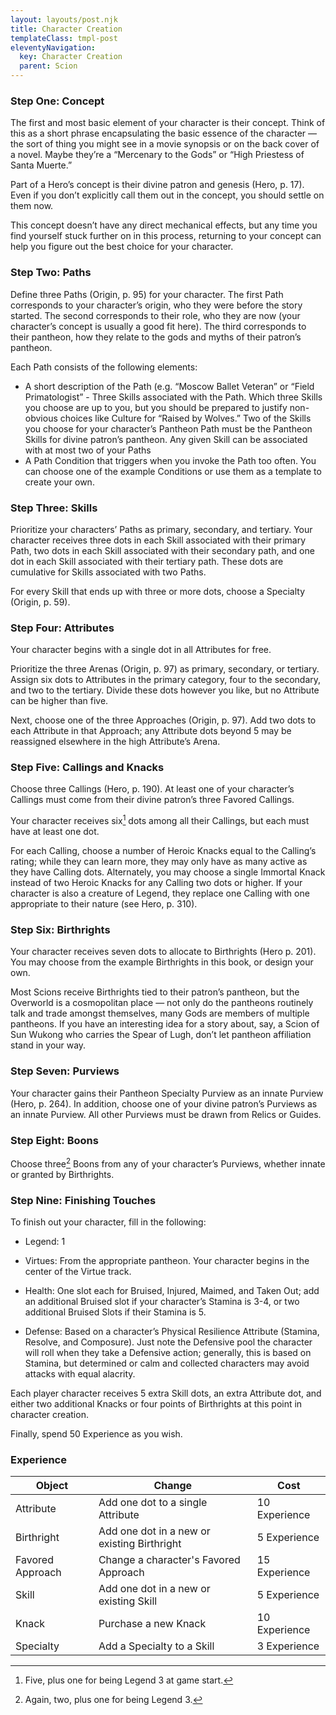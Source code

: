 ```yaml
---
layout: layouts/post.njk
title: Character Creation
templateClass: tmpl-post
eleventyNavigation:
  key: Character Creation
  parent: Scion
---
```

### Step One: Concept
The first and most basic element of your character is their concept. Think of this as a short phrase encapsulating the basic essence of the character — the sort of thing you might see in a movie synopsis or on the back cover of a novel. Maybe they’re a “Mercenary to the Gods” or “High Priestess of Santa Muerte.”

Part of a Hero’s concept is their divine patron and genesis (Hero, p. 17). Even if you don’t explicitly call them out in the concept, you should settle on them now.

This concept doesn’t have any direct mechanical effects, but any time you find yourself stuck further on in this process, returning to your concept can help you figure out the best choice for your character.

### Step Two: Paths
Define three Paths (Origin, p. 95) for your character. The first Path corresponds to your character’s origin, who they were before the story started. The second corresponds to their role, who they are now (your character’s concept is usually a good fit here). The third corresponds to their pantheon, how they relate to the gods and myths of their patron’s pantheon.

Each Path consists of the following elements:

- A short description of the Path (e.g. “Moscow Ballet Veteran” or “Field Primatologist” - Three Skills associated with the Path. Which three  Skills you choose are up to you, but you should be  prepared to justify non-obvious choices like Culture for “Raised by Wolves.” Two of the Skills you choose for your character’s Pantheon Path must be the Pantheon Skills for divine patron’s pantheon. Any given Skill can be associated with at most two of your Paths
- A Path Condition that triggers when you invoke the Path too often. You can choose one of the example Conditions or use them as a template to create your own.

### Step Three: Skills
Prioritize your characters’ Paths as primary, secondary, and tertiary. Your character receives three dots in each Skill associated with their primary Path, two dots in each Skill associated with their secondary path, and one dot in each Skill associated with their tertiary path. These dots are cumulative for Skills associated with two Paths.

For every Skill that ends up with three or more dots, choose a Specialty (Origin, p. 59).

### Step Four: Attributes
Your character begins with a single dot in all Attributes for free.

Prioritize the three Arenas (Origin, p. 97) as primary, secondary, or tertiary. Assign six dots to Attributes in the primary category, four to the secondary, and two to the tertiary. Divide these dots however you like, but no Attribute can be higher than five.

Next, choose one of the three Approaches (Origin, p. 97). Add two dots to each Attribute in that Approach; any Attribute dots beyond 5 may be reassigned elsewhere in the high Attribute’s Arena.

### Step Five: Callings and Knacks
Choose three Callings (Hero, p. 190). At least one of your character’s Callings must come from their divine patron’s three Favored Callings.

Your character receives six[^callingdots] dots among all their Callings, but each must have at least one dot.

For each Calling, choose a number of Heroic Knacks equal to the Calling’s rating; while they can learn more, they may only have as many active as they have Calling dots. Alternately, you may choose a single Immortal Knack instead
of two Heroic Knacks for any Calling two dots or higher. If your character is also a creature of Legend, they replace one Calling with one appropriate to their nature (see Hero, p. 310).

[^callingdots]: Five, plus one for being Legend 3 at game start.

### Step Six: Birthrights
Your character receives seven dots to allocate to Birthrights (Hero p. 201). You may choose from the example Birthrights in this book, or design your own.

Most Scions receive Birthrights tied to their patron’s pantheon, but the Overworld is a cosmopolitan place — not only do the pantheons routinely talk and trade amongst themselves, many Gods are members of multiple pantheons. If you have an interesting idea for a story about, say, a Scion of Sun Wukong who carries the Spear of Lugh, don’t let pantheon affiliation stand in your way.

### Step Seven: Purviews
Your character gains their Pantheon Specialty Purview as an innate Purview (Hero, p. 264). In addition, choose one of your divine patron’s Purviews as an innate Purview. All other Purviews must be drawn from Relics or Guides.

### Step Eight: Boons
Choose three[^boons] Boons from any of your character’s Purviews, whether innate or granted by Birthrights.

### Step Nine: Finishing Touches
To finish out your character, fill in the following:
- Legend: 1

- Virtues: From the appropriate pantheon. Your character begins in the center of the Virtue track.

- Health: One slot each for Bruised, Injured, Maimed, and Taken Out; add an additional Bruised slot if your character’s Stamina is 3-4, or two additional Bruised Slots if their Stamina is 5.

- Defense: Based on a character’s Physical Resilience Attribute (Stamina, Resolve, and Composure). Just note the Defensive pool the character will roll when they take a Defensive action; generally, this is based on Stamina, but determined or calm and collected characters may avoid attacks with equal alacrity.

Each player character receives 5 extra Skill dots, an extra Attribute dot, and either two additional Knacks or four points of Birthrights at this point in character creation.

Finally, spend 50 Experience as you wish.

### Experience

| Object           | Change                                      | Cost          |
|------------------|---------------------------------------------|---------------|
| Attribute        | Add one dot to a single Attribute           | 10 Experience |
| Birthright       | Add one dot in a new or existing Birthright | 5 Experience  |
| Favored Approach | Change a character's Favored Approach       | 15 Experience |
| Skill            | Add one dot in a new or existing Skill      | 5 Experience  |
| Knack            | Purchase a new Knack                        | 10 Experience |
| Specialty        | Add a Specialty to a Skill                  | 3 Experience  |

[^boons]: Again, two, plus one for being Legend 3.
